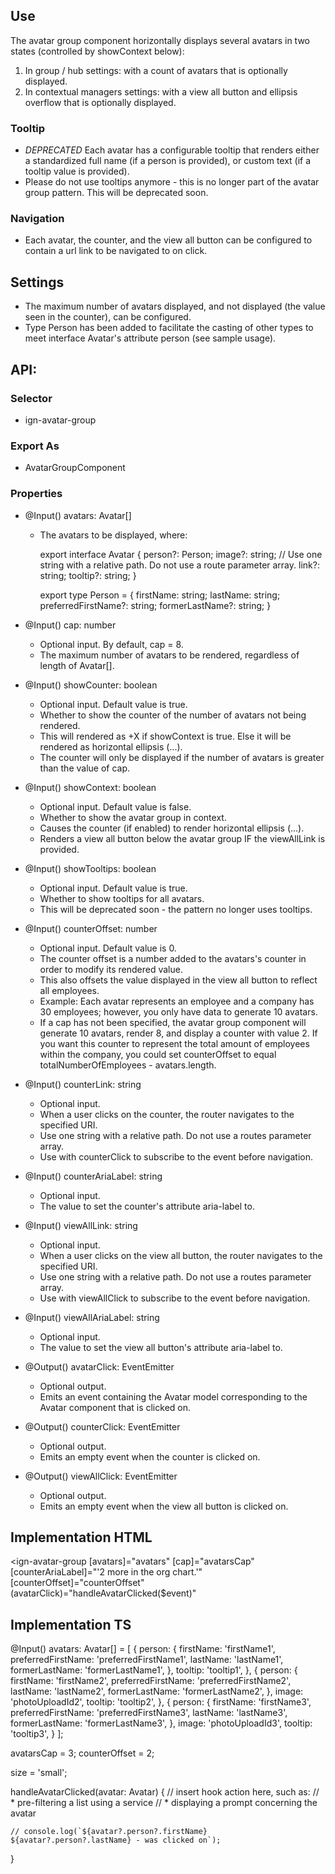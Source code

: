 ## Use
  The avatar group component horizontally displays several avatars in two states (controlled by showContext below):
  1. In group / hub settings: with a count of avatars that is optionally displayed.
  2. In contextual managers settings: with a view all button and ellipsis overflow that is optionally displayed.

### Tooltip
  - *DEPRECATED* Each avatar has a configurable tooltip that renders either a standardized full name (if a person is provided), or custom text (if a tooltip value is provided).
  - Please do not use tooltips anymore - this is no longer part of the avatar group pattern. This will be deprecated soon.

### Navigation
  - Each avatar, the counter, and the view all button can be configured to contain a url link to be navigated to on click.

## Settings
  - The maximum number of avatars displayed, and not displayed (the value seen in the counter), can be configured.
  - Type Person has been added to facilitate the casting of other types to meet interface Avatar's attribute person (see sample usage).


## API:
### Selector
  * ign-avatar-group

### Export As
  * AvatarGroupComponent
  
### Properties
  * @Input() avatars: Avatar[]
    * The avatars to be displayed, where:

        export interface Avatar {
        person?: Person;
        image?: string;
        // Use one string with a relative path. Do not use a route parameter array.
        link?: string;
        tooltip?: string;
        }

        export type Person = {
        firstName: string;
        lastName: string;
        preferredFirstName?: string;
        formerLastName?: string;
        }

  * @Input() cap: number
    * Optional input. By default, cap = 8.
    * The maximum number of avatars to be rendered, regardless of length of Avatar[].

  * @Input() showCounter: boolean
    * Optional input. Default value is true.
    * Whether to show the counter of the number of avatars not being rendered.
    * This will rendered as +X if showContext is true. Else it will be rendered as horizontal ellipsis (...).
    * The counter will only be displayed if the number of avatars is greater than the value of cap.

  * @Input() showContext: boolean
    * Optional input. Default value is false.
    * Whether to show the avatar group in context.
    * Causes the counter (if enabled) to render horizontal ellipsis (...).
    * Renders a view all button below the avatar group IF the viewAllLink is provided.

  * @Input() showTooltips: boolean
    * Optional input. Default value is true.
    * Whether to show tooltips for all avatars.
    * This will be deprecated soon - the pattern no longer uses tooltips.

  * @Input() counterOffset: number
    * Optional input. Default value is 0.
    * The counter offset is a number added to the avatars's counter in order to modify its rendered value.
    * This also offsets the value displayed in the view all button to reflect all employees.
    * Example: Each avatar represents an employee and a company has 30 employees; however, you only have data to generate 10 avatars.
    * If a cap has not been specified, the avatar group component will generate 10 avatars, render 8, and display a counter with value 2. If you want this counter to represent the total amount of employees within the company, you could set counterOffset to equal totalNumberOfEmployees - avatars.length.

  * @Input() counterLink: string
    * Optional input.
    * When a user clicks on the counter, the router navigates to the specified URI.
    * Use one string with a relative path. Do not use a routes parameter array.
    * Use with counterClick to subscribe to the event before navigation.

  * @Input() counterAriaLabel: string
    * Optional input.
    * The value to set the counter's attribute aria-label to.

  * @Input() viewAllLink: string
    * Optional input.
    * When a user clicks on the view all button, the router navigates to the specified URI.
    * Use one string with a relative path. Do not use a routes parameter array.
    * Use with viewAllClick to subscribe to the event before navigation.

  * @Input() viewAllAriaLabel: string
    * Optional input.
    * The value to set the view all button's attribute aria-label to.

  * @Output() avatarClick: EventEmitter<Avatar>
    * Optional output.
    * Emits an event containing the Avatar model corresponding to the Avatar component that is clicked on.

  * @Output() counterClick: EventEmitter
    * Optional output.
    * Emits an empty event when the counter is clicked on.

  * @Output() viewAllClick: EventEmitter
    * Optional output.
    * Emits an empty event when the view all button is clicked on.


## Implementation HTML
  <ign-avatar-group
      [avatars]="avatars"
      [cap]="avatarsCap"
      [counterAriaLabel]="'2 more in the org chart.'"
      [counterOffset]="counterOffset"
      (avatarClick)="handleAvatarClicked($event)"
  ></ign-avatar-group>


## Implementation TS
  @Input() avatars: Avatar[] = [
    {
      person: {
        firstName: 'firstName1',
        preferredFirstName: 'preferredFirstName1',
        lastName: 'lastName1',
        formerLastName: 'formerLastName1',
      },
      tooltip: 'tooltip1',
    },
    {
      person: {
        firstName: 'firstName2',
        preferredFirstName: 'preferredFirstName2',
        lastName: 'lastName2',
        formerLastName: 'formerLastName2',
      },
      image: 'photoUploadId2',
      tooltip: 'tooltip2',
    },
    {
      person: {
        firstName: 'firstName3',
        preferredFirstName: 'preferredFirstName3',
        lastName: 'lastName3',
        formerLastName: 'formerLastName3',
      },
      image: 'photoUploadId3',
      tooltip: 'tooltip3',
    }
  ];

  avatarsCap = 3;
  counterOffset = 2;

  size = 'small';

  handleAvatarClicked(avatar: Avatar) {
    // insert hook action here, such as:
    // * pre-filtering a list using a service
    // * displaying a prompt concerning the avatar
    
    // console.log(`${avatar?.person?.firstName} ${avatar?.person?.lastName} - was clicked on`);
  }
